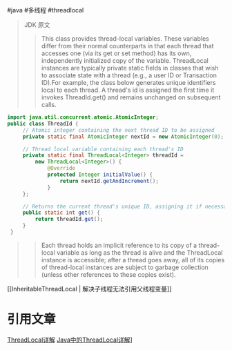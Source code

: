 #java #多线程 #threadlocal 

> JDK 原文
> >This class provides thread-local variables. These variables differ from their normal counterparts in that each thread that accesses one (via its get or set method) has its own, independently initialized copy of the variable. ThreadLocal instances are typically private static fields in classes that wish to associate state with a thread (e.g., a user ID or Transaction ID).For example, the class below generates unique identifiers local to each thread. A thread's id is assigned the first time it invokes ThreadId.get() and remains unchanged on subsequent calls.
 ```java
 import java.util.concurrent.atomic.AtomicInteger;
 public class ThreadId {
      // Atomic integer containing the next thread ID to be assigned
      private static final AtomicInteger nextId = new AtomicInteger(0);
 
      // Thread local variable containing each thread's ID
      private static final ThreadLocal<Integer> threadId =
          new ThreadLocal<Integer>() {
              @Override 
              protected Integer initialValue() {
                  return nextId.getAndIncrement();
	          }
      };
 
      // Returns the current thread's unique ID, assigning it if necessary
      public static int get() {
          return threadId.get();
      }
  }
```
  
  
>>Each thread holds an implicit reference to its copy of a thread-local variable as long as the thread is alive and the ThreadLocal instance is accessible; after a thread goes away, all of its copies of thread-local instances are subject to garbage collection (unless other references to these copies exist).

[[InheritableThreadLocal | 解决子线程无法引用父线程变量]]


# 引用文章

[ThreadLocal详解](https://www.jianshu.com/p/3bb70ae81828)
[Java中的ThreadLocal详解](https://www.cnblogs.com/fsmly/p/11020641.html)]